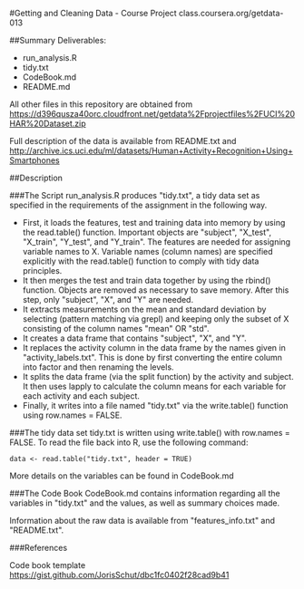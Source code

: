 #Getting and Cleaning Data - Course Project
class.coursera.org/getdata-013

##Summary
Deliverables:
* run_analysis.R
* tidy.txt
* CodeBook.md
* README.md


All other files in this repository are obtained from
https://d396qusza40orc.cloudfront.net/getdata%2Fprojectfiles%2FUCI%20HAR%20Dataset.zip

Full description of the data is available from README.txt and
http://archive.ics.uci.edu/ml/datasets/Human+Activity+Recognition+Using+Smartphones


##Description

###The Script
run_analysis.R produces "tidy.txt", a tidy data set as specified in the requirements of the assignment in the following way.
* First, it loads the features, test and training data into memory by using the read.table() function. Important objects are "subject", "X_test", "X_train", "Y_test", and "Y_train". The features are needed for assigning variable names to X. Variable names (column names) are specified explicitly with the read.table() function to comply with tidy data principles.
* It then merges the test and train data together by using the rbind() function. Objects are removed as necessary to save memory. After this step, only "subject", "X", and "Y" are needed.
* It extracts measurements on the mean and standard deviation by selecting (pattern matching via grepl) and keeping only the subset of X consisting of the column names "mean" OR "std".
* It creates a data frame that contains "subject", "X", and "Y".
* It replaces the activity column in the data frame by the names given in "activity_labels.txt". This is done by first converting the entire column into factor and then renaming the levels.
* It splits the data frame (via the split function) by the activity and subject. It then uses lapply to calculate the column means for each variable for each activity and each subject.
* Finally, it writes into a file named "tidy.txt" via the write.table() function using row.names = FALSE.

###The tidy data set
tidy.txt is written using write.table() with row.names = FALSE.
To read the file back into R, use the following command:
```{r}
data <- read.table("tidy.txt", header = TRUE)
```
More details on the variables can be found in CodeBook.md

###The Code Book
CodeBook.md contains information regarding all the variables in "tidy.txt" and the values, as well as summary choices made.

Information about the raw data is available from "features_info.txt" and "README.txt".

###References

Code book template
https://gist.github.com/JorisSchut/dbc1fc0402f28cad9b41